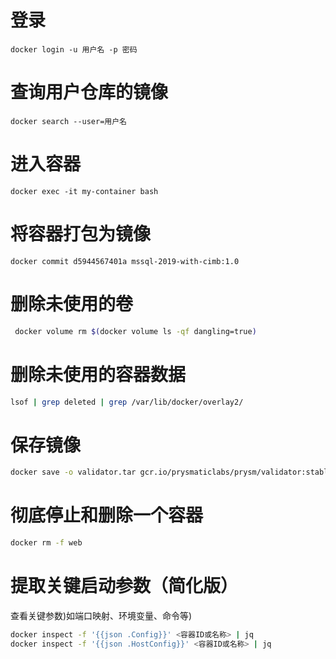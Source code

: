 # 登录

```shell
docker login -u 用户名 -p 密码
```

# 查询用户仓库的镜像

```shell
docker search --user=用户名
```

# 进入容器

```shell
docker exec -it my-container bash
```

# 将容器打包为镜像

```shell
docker commit d5944567401a mssql-2019-with-cimb:1.0
```

# 删除未使用的卷

```sh
 docker volume rm $(docker volume ls -qf dangling=true)
```

# 删除未使用的容器数据

```sh
lsof | grep deleted | grep /var/lib/docker/overlay2/
```

# 保存镜像

```sh
docker save -o validator.tar gcr.io/prysmaticlabs/prysm/validator:stable
```

# 彻底停止和删除一个容器

```sh
docker rm -f web
```

# 提取关键启动参数（简化版）

查看关键参数)如端口映射、环境变量、命令等)

```sh
docker inspect -f '{{json .Config}}' <容器ID或名称> | jq
docker inspect -f '{{json .HostConfig}}' <容器ID或名称> | jq
```

